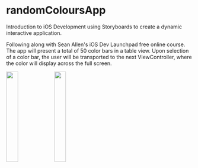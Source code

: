 # randomColoursApp
Introduction to iOS Development using Storyboards to create a dynamic interactive application. 

Following along with Sean Allen's iOS Dev Launchpad free online course. The app will present a total of 50 color bars in a table view. Upon selection of a color bar, the user will be transported to the next ViewController, where the color will display across the full screen. 

<img src="https://user-images.githubusercontent.com/64046027/230742131-867f733f-1e8b-4e49-ac34-eba354f8831b.png" width="25%" /> <img src="https://user-images.githubusercontent.com/64046027/230742134-55c06dbe-f6fe-4a12-815c-6bf2f6bb2d47.png" width="25%" />
